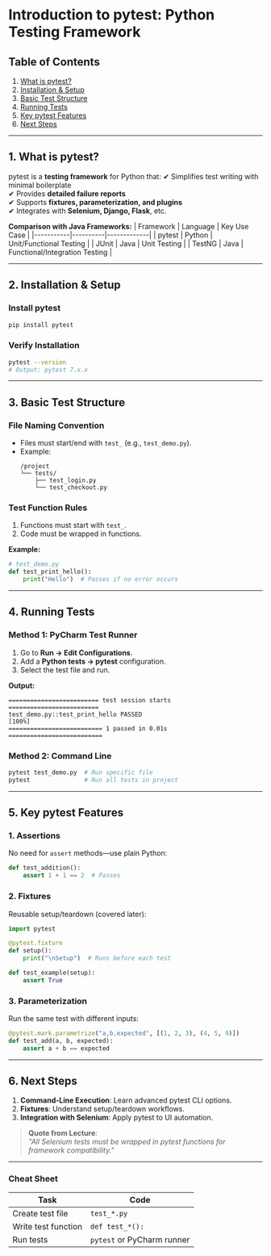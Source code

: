 # **Introduction to pytest: Python Testing Framework**

## **Table of Contents**
1. [What is pytest?](#1-what-is-pytest)
2. [Installation & Setup](#2-installation--setup)
3. [Basic Test Structure](#3-basic-test-structure)
4. [Running Tests](#4-running-tests)
5. [Key pytest Features](#5-key-pytest-features)
6. [Next Steps](#6-next-steps)

---

## **1. What is pytest?**
pytest is a **testing framework** for Python that:
✔ Simplifies test writing with minimal boilerplate  
✔ Provides **detailed failure reports**  
✔ Supports **fixtures, parameterization, and plugins**  
✔ Integrates with **Selenium, Django, Flask**, etc.  

**Comparison with Java Frameworks:**
| Framework | Language | Key Use Case |
|-----------|----------|-------------|
| pytest    | Python   | Unit/Functional Testing |
| JUnit     | Java     | Unit Testing |
| TestNG    | Java     | Functional/Integration Testing |

---

## **2. Installation & Setup**
### **Install pytest**
```bash
pip install pytest
```

### **Verify Installation**
```bash
pytest --version
# Output: pytest 7.x.x
```

---

## **3. Basic Test Structure**
### **File Naming Convention**
- Files must start/end with `test_` (e.g., `test_demo.py`).  
- Example:
  ```
  /project
  └── tests/
      ├── test_login.py
      └── test_checkout.py
  ```

### **Test Function Rules**
1. Functions must start with `test_`.  
2. Code must be wrapped in functions.  

**Example:**
```python
# test_demo.py
def test_print_hello():
    print("Hello")  # Passes if no error occurs
```

---

## **4. Running Tests**
### **Method 1: PyCharm Test Runner**
1. Go to **Run → Edit Configurations**.  
2. Add a **Python tests → pytest** configuration.  
3. Select the test file and run.  

**Output:**  
```
========================= test session starts =========================
test_demo.py::test_print_hello PASSED                            [100%]
========================== 1 passed in 0.01s ==========================
```

### **Method 2: Command Line**
```bash
pytest test_demo.py  # Run specific file
pytest               # Run all tests in project
```

---

## **5. Key pytest Features**
### **1. Assertions**
No need for `assert` methods—use plain Python:
```python
def test_addition():
    assert 1 + 1 == 2  # Passes
```

### **2. Fixtures**
Reusable setup/teardown (covered later):
```python
import pytest

@pytest.fixture
def setup():
    print("\nSetup")  # Runs before each test

def test_example(setup):
    assert True
```

### **3. Parameterization**
Run the same test with different inputs:
```python
@pytest.mark.parametrize("a,b,expected", [(1, 2, 3), (4, 5, 9)])
def test_add(a, b, expected):
    assert a + b == expected
```

---

## **6. Next Steps**
1. **Command-Line Execution**: Learn advanced pytest CLI options.  
2. **Fixtures**: Understand setup/teardown workflows.  
3. **Integration with Selenium**: Apply pytest to UI automation.  

> **Quote from Lecture**:  
> *"All Selenium tests must be wrapped in pytest functions for framework compatibility."*  

---

### **Cheat Sheet**
| Task | Code |  
|------|------|  
| Create test file | `test_*.py` |  
| Write test function | `def test_*():` |  
| Run tests | `pytest` or PyCharm runner |  
